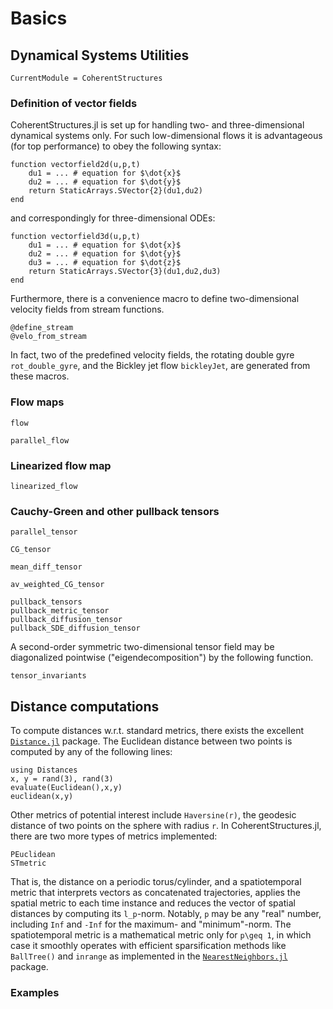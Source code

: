 # Basics

## Dynamical Systems Utilities

```@meta
CurrentModule = CoherentStructures
```
### Definition of vector fields
CoherentStructures.jl is set up for handling two- and three-dimensional dynamical
systems only. For such low-dimensional flows it is advantageous (for top
performance) to obey the following syntax:
```
function vectorfield2d(u,p,t)
    du1 = ... # equation for $\dot{x}$
    du2 = ... # equation for $\dot{y}$
    return StaticArrays.SVector{2}(du1,du2)
end
```
and correspondingly for three-dimensional ODEs:
```
function vectorfield3d(u,p,t)
    du1 = ... # equation for $\dot{x}$
    du2 = ... # equation for $\dot{y}$
    du3 = ... # equation for $\dot{z}$
    return StaticArrays.SVector{3}(du1,du2,du3)
end
```
Furthermore, there is a convenience macro to define two-dimensional velocity
fields from stream functions.
```@doc
@define_stream
@velo_from_stream
```
In fact, two of the predefined velocity fields, the rotating double gyre
`rot_double_gyre`, and the Bickley jet flow `bickleyJet`, are generated from
these macros.

### Flow maps

```@docs
flow
```

```@docs
parallel_flow
```

### Linearized flow map

```@docs
linearized_flow
```

### Cauchy-Green and other pullback tensors

```@docs
parallel_tensor
```

```@docs
CG_tensor
```

```@docs
mean_diff_tensor
```

```@docs
av_weighted_CG_tensor
```

```@docs
pullback_tensors
pullback_metric_tensor
pullback_diffusion_tensor
pullback_SDE_diffusion_tensor
```
A second-order symmetric two-dimensional tensor field may be diagonalized
pointwise ("eigendecomposition") by the following function.

```@docs
tensor_invariants
```

## Distance computations

To compute distances w.r.t. standard metrics, there exists the excellent
[`Distance.jl`](https://github.com/JuliaStats/Distances.jl) package. The
Euclidean distance between two points is computed by any of the following lines:
```
using Distances
x, y = rand(3), rand(3)
evaluate(Euclidean(),x,y)
euclidean(x,y)
```
Other metrics of potential interest include `Haversine(r)`, the geodesic
distance of two points on the sphere with radius `r`. In CoherentStructures.jl,
there are two more types of metrics implemented:
```@docs
PEuclidean
STmetric
```
That is, the distance on a periodic torus/cylinder, and a spatiotemporal metric
that interprets vectors as concatenated trajectories, applies the spatial metric
to each time instance and reduces the vector of spatial distances by computing
its ``l_p``-norm. Notably, `p` may be any "real" number, including `Inf` and
`-Inf` for the maximum- and "minimum"-norm. The spatiotemporal metric is a
mathematical metric only for ``p\geq 1``, in which case it smoothly operates
with efficient sparsification methods like `BallTree()` and `inrange` as
implemented in the [`NearestNeighbors.jl` ](https://github.com/KristofferC/NearestNeighbors.jl) package.

### Examples

